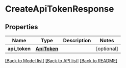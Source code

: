 # CreateApiTokenResponse

## Properties
Name | Type | Description | Notes
------------ | ------------- | ------------- | -------------
**api_token** | [**ApiToken**](ApiToken.md) |  | [optional] 

[[Back to Model list]](../README.md#documentation-for-models) [[Back to API list]](../README.md#documentation-for-api-endpoints) [[Back to README]](../README.md)


